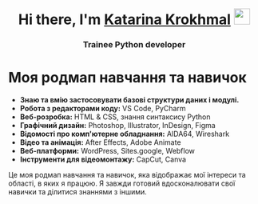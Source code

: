 <h1 align="center">Hi there, I'm <a href="https://daniilshat.ru/" target="_blank">Katarina Krokhmal</a> 
<img src="https://github.com/blackcater/blackcater/raw/main/images/Hi.gif" height="32"/></h1>
<h3 align="center">Trainee Python developer</h3> 

<!DOCTYPE html>
<html>
<head>
    <title>Родмап</title>
</head>
<body>
    <h1>Моя родмап навчання та навичок</h1>
    <ul>
        <li><strong>Знаю та вмію застосовувати базові структури даних і модулі.</strong></li>
        <li><strong>Робота з редакторами коду:</strong> VS Code, PyCharm</li>
        <li><strong>Веб-розробка:</strong> HTML & CSS, знання синтаксису Python</li>
        <li><strong>Графічний дизайн:</strong> Photoshop, Illustrator, InDesign, Figma</li>
        <li><strong>Відомості про комп'ютерне обладнання:</strong> AIDA64, Wireshark</li>
        <li><strong>Відео та анімація:</strong> After Effects, Adobe Animate</li>
        <li><strong>Веб-платформи:</strong> WordPress, Sites.google, Webflow</li>
        <li><strong>Інструменти для відеомонтажу:</strong> CapCut, Canva</li>
    </ul>
    <p>Це моя родмап навчання та навичок, яка відображає мої інтереси та області, в яких я працюю. Я завжди готовий вдосконалювати свої навички та ділитися знаннями з іншими.</p>
</body>
</html>

<!--
**KrokhaVolpe/KrokhaVolpe** is a ✨ _special_ ✨ repository because its `README.md` (this file) appears on your GitHub profile.

Here are some ideas to get you started:

- 🔭 I’m currently working on ...
- 🌱 I’m currently learning ...
- 👯 I’m looking to collaborate on ...
- 🤔 I’m looking for help with ...
- 💬 Ask me about ...
- 📫 How to reach me: ...
- 😄 Pronouns: ...
- ⚡ Fun fact: ...
-->
